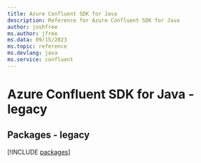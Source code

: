 ```yaml
---
title: Azure Confluent SDK for Java
description: Reference for Azure Confluent SDK for Java
author: joshfree
ms.author: jfree
ms.data: 09/15/2023
ms.topic: reference
ms.devlang: java
ms.service: confluent
---
```

# Azure Confluent SDK for Java - legacy
## Packages - legacy
[!INCLUDE [packages](confluent-index.md)]